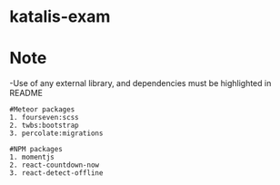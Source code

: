 # katalis-exam

  # Note
   -Use of any external library, and dependencies must be highlighted in README

    #Meteor packages
    1. fourseven:scss
    2. twbs:bootstrap
    3. percolate:migrations

    #NPM packages
    1. momentjs
    2. react-countdown-now
    3. react-detect-offline

